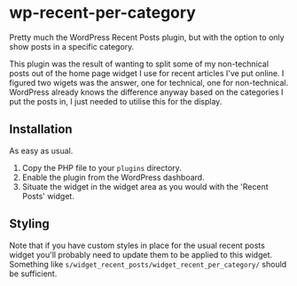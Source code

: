 # wp-recent-per-category

Pretty much the WordPress Recent Posts plugin, but with the option to only show posts in a specific category.

This plugin was the result of wanting to split some of my non-technical posts out of the home page widget I use
for recent articles I've put online. I figured two wigets was the answer, one for technical, one for non-technical.
WordPress already knows the difference anyway based on the categories I put the posts in, I just needed to utilise
this for the display.

## Installation

As easy as usual.

1. Copy the PHP file to your `plugins` directory.
2. Enable the plugin from the WordPress dashboard.
3. Situate the widget in the widget area as you would with the 'Recent Posts' widget.

## Styling

Note that if you have custom styles in place for the usual recent posts widget you'll probably need to update them to
be applied to this widget. Something like `s/widget_recent_posts/widget_recent_per_category/` should be sufficient.
